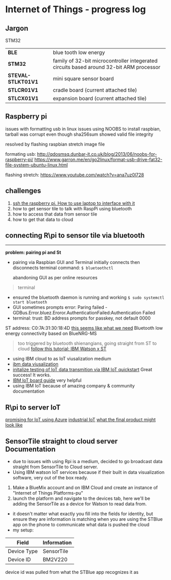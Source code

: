 # Internet of Things - progress log
## Jargon
STM32

|                      |                                                                                         |
|----------------------|-----------------------------------------------------------------------------------------|
| **BLE**              | blue tooth low energy                                                                   |
| **STM32**            | family of 32-bit microcontroller integerated circuits based around 32-bit ARM processor |
| **STEVAL-STLKT01V1** | mini square sensor board                                                                |
| **STLCR01V1**        | cradle board (current attached tile)                                                    |
| **STLCX01V1**        | expansion board (current attached tile)                                                 |

## Raspberry pi
issues with formatting usb in linux
issues using NOOBS to install raspbian, tarball was corrupt even though sha256sum showed valid file integrity

resolved by flashing raspbian stretch image file


formating usb: http://qdosmsq.dunbar-it.co.uk/blog/2013/06/noobs-for-raspberry-pi/
https://www.garron.me/en/go2linux/format-usb-drive-fat32-file-system-ubuntu-linux.html

flashing stretch:
https://www.youtube.com/watch?v=ana7uz0l728

## challenges
1. [ssh the raspberry pi. How to use laptop to interface with it](https://www.raspberrypi.org/documentation/remote-access/ssh/)
1. how to get sensor tile to talk with RaspPi using bluetooth
2. how to access that data from sensor tile
3. how to get that data to cloud

## connecting R\pi to sensor tile via bluetooth
---
**problem: pairing pi and St**
- pairing via Raspbian GUI and Terminal initially connects then disconnects
  terminal command: `$ bluetoothctl`
  
  abandoning GUI as per online resources

> terminal
- ensured the bluetooth daemon is running and working `$ sudo systemctl start bluetooth`
- GUI sometimes prompts error: Paring failed - GDBus.Error.bluez.Eroror.AuthenticationFailed:Authentication Failed
- terminal: trust: BD address prompts for passkey, not default 0000

ST address: C0:7A:31:30:18:4D
[this seems like what we need](https://github.com/STMicroelectronics-CentralLabs/BlueSTSDK_Android)
Bluetooth low energy connectivity based on BlueNRG-MS

> too triggered by bluetooth shienangians, going straight from ST to cloud
[follow this tutorial: IBM Watson x ST](https://www.hackster.io/taifur/sensortile-data-monitoring-with-ifttt-notification-e43365)
- using IBM cloud to as IoT viusalization medium 
- [ibm data viusalization](https://console.bluemix.net/docs/services/IoT/data_visualization.html#boards_and_cards)
- [initalize testing of IoT data transmition via IBM IoT quickstart](https://developer.ibm.com/recipes/tutorials/connect-st-sensor-tile-to-ibm-watson-iot-platform/)
Great success! It works.
- [IBM IoT board guide](https://console.bluemix.net/services/iotf-service/38d36e95-8aba-48b7-a638-941136f1242a/?paneId=manage&new=true&env_id=ibm:yp:us-south&org=3d3e67b7-554f-431b-ad02-d32a92b1f0dd&space=2dd9c759-376e-4ff2-9490-3b5b4be54687)
very helpful
- using IBM IoT because of amazing company & community documentation



## R\pi to server IoT
[promising for IoT using Azure](https://docs.microsoft.com/en-us/azure/iot-suite/iot-suite-v1-raspberry-pi-kit-c-get-started-basic)
[industrial IoT](http://wizzilab.com/)
[what the final product might look like](https://www.youtube.com/watch?v=KyS2gNLurKU)


## SensorTile straight to cloud server Documentation
- due to issues with using Rpi is a medium, decided to go broadcast data straight from SensorTile to Cloud server.
- Using IBM watson IoT services because if their built in data visualization software, very out of the box ready.
1. Make a BlueMix account and on IBM Cloud and create an instance of "Internet of Things Platforms-pu"
2. launch the platform and navigate to the devices tab, here we'll be adding the SensorTile as a device for Watson to read data from.
- it doesn't matter what exactly you fill into the fields for identity, but ensure they are information is matching when you are using the STBlue app on the phone to communicate what data is pushed the cloud
- my setup: 

| Field       | Information |
|-------------|-------------|
| Device Type | SensorTile  |
| Device ID   | BM2V220     |

device id was pulled from what the STBlue app recognizes it as



